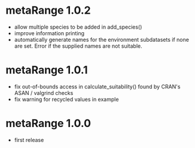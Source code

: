 # metaRange 1.0.2

* allow multiple species to be added in add_species()
* improve information printing
* automatically generate names for the environment subdatasets if none are set.
    Error if the supplied names are not suitable.

# metaRange 1.0.1

* fix out-of-bounds access in calculate_suitability()
    found by CRAN's ASAN / valgrind checks
* fix warning for recycled values in example

# metaRange 1.0.0

* first release
